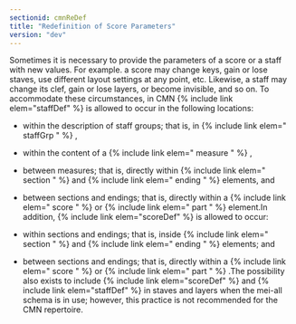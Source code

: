 ```yaml
---
sectionid: cmnReDef
title: "Redefinition of Score Parameters"
version: "dev"
---
```


Sometimes it is necessary to provide the parameters of a score or a staff with new
values.
For example. a score may change keys, gain or lose staves, use different layout settings
at
any point, etc. Likewise, a staff may change its clef, gain or lose layers, or become
invisible, and so on. To accommodate these circumstances, in CMN {% include link elem="staffDef" %} is allowed to occur in the following locations:

- within the description of staff groups; that is, in {% include link elem=" staffGrp
" %} ,
- within the content of a {% include link elem=" measure " %} ,
- between measures; that is, directly within {% include link elem=" section " %} and
{% include link elem=" ending " %} elements, and
- between sections and endings; that is, directly within a {% include link elem=" score
" %} or {% include link elem=" part " %} element.In addition, {% include link elem="scoreDef" %} is allowed to occur:

- within sections and endings; that is, inside {% include link elem=" section " %} and
{% include link elem=" ending " %} elements; and
- between sections and endings; that is, directly within a {% include link elem=" score
" %} or {% include link elem=" part " %} .The possibility also exists to include {% include link elem="scoreDef" %} and {% include link elem="staffDef" %} in staves and layers when the mei-all schema is in use; however, this
practice is not recommended for the CMN repertoire.

